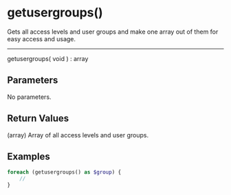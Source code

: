 # getusergroups()

Gets all access levels and user groups and make one array out of them for easy access and usage.

---

getusergroups( void ) : array

## Parameters

No parameters.

## Return Values

(array) Array of all access levels and user groups.

## Examples

```php
foreach (getusergroups() as $group) {
    //
}
```
